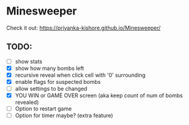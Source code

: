 # Minesweeper

Check it out: https://priyanka-kishore.github.io/Minesweeper/

## TODO:
- [ ] show stats
- [X] show how many bombs left
- [X] recursive reveal when click cell with '0' surrounding
- [X] enable flags for suspected bombs
- [ ] allow settings to be changed
- [X] YOU WIN or GAME OVER screen (aka keep count of num of bombs revealed)
- [ ] Option to restart game
- [ ] Option for timer maybe? (extra feature)
